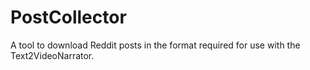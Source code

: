 # PostCollector
A tool to download Reddit posts in the format required for use with the Text2VideoNarrator.
